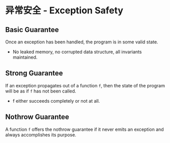 # 异常安全 - Exception Safety

## Basic Guarantee

Once an exception has been handled, the program is in some valid state. 

* No leaked memory, no corrupted data structure, all invariants maintained.

## Strong Guarantee

If an exception propagates out of a function `f`, then the state of the program will be as if `f` has not been called.

* f either succeeds completely or not at all.

## Nothrow Guarantee

A function `f` offers the nothrow guarantee if it never emits an exception and always accomplishes its purpose.

